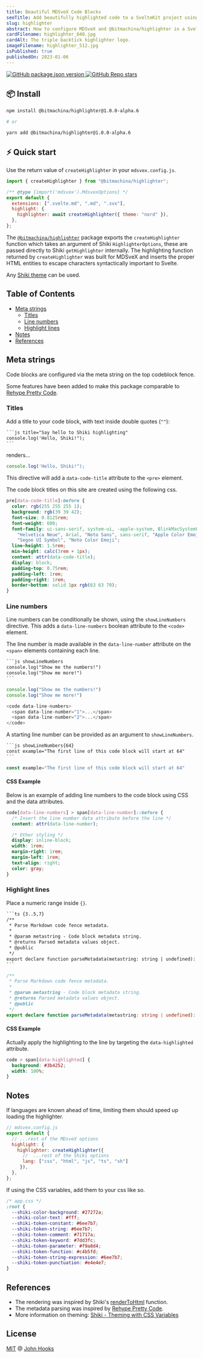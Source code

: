 ```yaml
---
title: Beautiful MDSveX Code Blocks
seoTitle: Add beautifully highlighted code to a SvelteKit project using MDsveX and the Shiki syntax highlighter
slug: highlighter
abstract: How to configure MDSveX and @bitmachina/highlighter in a SvelteKit project.
cardFilename: highlighter_640.jpg
cardAlt: The triple backtick highlighter logo.
imageFilename: highlighter_512.jpg
isPublished: true
publishedOn: 2023-01-06
---
```


<script>
  import DocInfo from '../lib/components/doc-info.svelte';
</script>

<div class="flex justify-center gap-4 not-prose">
  <a href="https://www.npmjs.com/package/@bitmachina/highlighter">
    <img alt="GitHub package.json version" src="https://img.shields.io/github/package-json/v/johnhooks/highlighter?style=flat-square">
  </a>
  <a href="https://github.com/johnhooks/highlighter">
    <img alt="GitHub Repo stars" src="https://img.shields.io/github/stars/johnhooks/highlighter?style=social">
  </a>
</div>

## 📦 Install

```sh
npm install @bitmachina/highlighter@1.0.0-alpha.6

# or

yarn add @bitmachina/highlighter@1.0.0-alpha.6
```

## ⚡️ Quick start

Use the return value of `createHighlighter` in your `mdsvex.config.js`.

```js {0,6} title="Example using the Shiki CSS Variables theme."
import { createHighlighter } from "@bitmachina/highlighter";

/** @type {import('mdsvex').MdsvexOptions} */
export default {
  extensions: [".svelte.md", ".md", ".svx"],
  highlight: {
    highlighter: await createHighlighter({ theme: "nord" }),
  },
};
```

The [`@bitmachina/highlighter`](https://github.com/johnhooks/highlighter) package exports the `createHighlighter` function which takes an argument of Shiki `HighlighterOptions`, these are passed directly to Shiki `getHighlighter` internally. The highlighting function returned by `createHighlighter` was built for MDSveX and inserts the proper HTML entities to escape characters syntactically important to Svelte.

Any [Shiki theme](https://github.com/shikijs/shiki/blob/main/docs/themes.md#all-themes) can be used.

## Table of Contents

- [Meta strings](#meta-strings)
  - [Titles](#titles)
  - [Line numbers](#line-numbers)
  - [Highlight lines](#highlight-lines)
- [Notes](#notes)
- [References](#references)

## Meta strings

Code blocks are configured via the meta string on the top codeblock fence.

Some features have been added to make this package comparable to [Rehype Pretty Code](https://rehype-pretty-code.netlify.app/).

### Titles

Add a title to your code block, with text inside double quotes (`""`):

````txt title="example source"
```js title="Say hello to Shiki highlighting"
console.log('Hello, Shiki!");
```
````

renders...

```js title="Say hello to Shiki highlighting"
console.log('Hello, Shiki!");
```

This directive will add a `data-code-title` attribute to the `<pre>` element.

The code block titles on this site are created using the following css.

```css showLineNumbers{75} title="apps/website/src/app.css"
pre[data-code-title]:before {
  color: rgb(255 255 255 1);
  background: rgb(39 39 42);
  font-size: 0.8125rem;
  font-weight: 600;
  font-family: ui-sans-serif, system-ui, -apple-system, BlinkMacSystemFont, "Segoe UI", Roboto,
    "Helvetica Neue", Arial, "Noto Sans", sans-serif, "Apple Color Emoji", "Segoe UI Emoji",
    "Segoe UI Symbol", "Noto Color Emoji";
  line-height: 1.5rem;
  min-height: calc(3rem + 1px);
  content: attr(data-code-title);
  display: block;
  padding-top: 0.75rem;
  padding-left: 1rem;
  padding-right: 1rem;
  border-bottom: solid 1px rgb(63 63 70);
}
```

### Line numbers

Line numbers can be conditionally be shown, using the `showLineNumbers` directive. This adds a `data-line-numbers` boolean attribute to the `<code>` element.

The line number is made available in the `data-line-number` attribute on the `<span>` elements containing each line.

````txt title="example source"
```js showLineNumbers
console.log("Show me the numbers!")
console.log("Show me more!")
```
````

```js title="example rendered" showLineNumbers
console.log("Show me the numbers!")
console.log("Show me more!")
```

```js title="example of generated html"
<code data-line-numbers>
  <span data-line-number="1">...</span>
  <span data-line-number="2">...</span>
</code>
```

A starting line number can be provided as an argument to `showLineNumbers`.

````txt title="example source"
```js showLineNumbers{64}
const example="The first line of this code block will start at 64"
```
````

```js showLineNumbers{64} title="example rendered"
const example="The first line of this code block will start at 64"
```

#### CSS Example

Below is an example of adding line numbers to the code block using CSS and the data attributes.

```css
code[data-line-numbers] > span[data-line-number]::before {
  /* Insert the line number data attribute before the line */
  content: attr(data-line-number);

  /* Other styling */
  display: inline-block;
  width: 1rem;
  margin-right: 1rem;
  margin-left: 1rem;
  text-align: right;
  color: gray;
}
```

### Highlight lines

Place a numeric range inside `{}`.

````txt title="example source"
```ts {3..5,7}
/**
 * Parse Markdown code fence metadata.
 *
 * @param metastring - Code block metadata string.
 * @returns Parsed metadata values object.
 * @public
 */
export declare function parseMetadata(metastring: string | undefined): TMetadata;
```
````

```ts {3..5,7} title="example rendered"
/**
 * Parse Markdown code fence metadata.
 *
 * @param metastring - Code block metadata string.
 * @returns Parsed metadata values object.
 * @public
 */
export declare function parseMetadata(metastring: string | undefined): TMetadata;
```

#### CSS Example

Actually apply the highlighting to the line by targeting the `data-highlighted` attribute.

```css
code > span[data-highlighted] {
  background: #3b4252;
  width: 100%;
}
```

## Notes

If languages are known ahead of time, limiting them should speed up loading the highlighter.

```js
// mdsvex.config.js
export default {
  // ...rest of the MDsveX options
  highlight: {
    highlighter: createHighlighter({
      //  ...rest of the Shiki options
      lang: ["css", "html", "js", "ts", "sh"]
     }),
  },
};
```

If using the CSS variables, add them to your css like so.

```css
/* app.css */
:root {
  --shiki-color-background: #27272a;
  --shiki-color-text: #fff;
  --shiki-token-constant: #6ee7b7;
  --shiki-token-string: #6ee7b7;
  --shiki-token-comment: #71717a;
  --shiki-token-keyword: #7dd3fc;
  --shiki-token-parameter: #f9a8d4;
  --shiki-token-function: #c4b5fd;
  --shiki-token-string-expression: #6ee7b7;
  --shiki-token-punctuation: #e4e4e7;
}
```

## References

- The rendering was inspired by Shiki's [renderToHtml](https://github.com/shikijs/shiki/blob/a585c9d6860334a6233ff1c035a42d023e016400/packages/shiki/src/renderer.ts) function.
- The metadata parsing was inspired by [Rehype Pretty Code](https://github.com/atomiks/rehype-pretty-code).
- More information on theming: [Shiki - Theming with CSS Variables](https://github.com/shikijs/shiki/blob/main/docs/themes.md#theming-with-css-variables)

## License

[MIT](https://github.com/johnhooks/highlighter/blob/main/LICENSE) @ [John Hooks](https://github.com/johnhooks)

